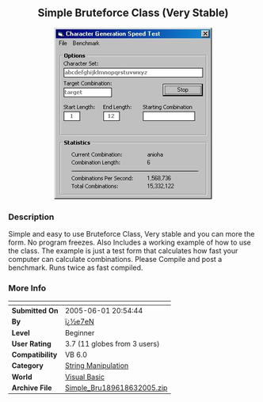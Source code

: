 ﻿<div align="center">

## Simple Bruteforce Class \(Very Stable\)

<img src="PIC200563527355676.JPG">
</div>

### Description

Simple and easy to use Bruteforce Class, Very stable and you can more the form. No program freezes. Also Includes a working example of how to use the class. The example is just a test form that calculates how fast your computer can calculate combinations. Please Compile and post a benchmark. Runs twice as fast compiled.
 
### More Info
 


<span>             |<span>
---                |---
**Submitted On**   |2005-06-01 20:54:44
**By**             |[ï¿½e7eN](https://github.com/Planet-Source-Code/PSCIndex/blob/master/ByAuthor/e7en.md)
**Level**          |Beginner
**User Rating**    |3.7 (11 globes from 3 users)
**Compatibility**  |VB 6\.0
**Category**       |[String Manipulation](https://github.com/Planet-Source-Code/PSCIndex/blob/master/ByCategory/string-manipulation__1-5.md)
**World**          |[Visual Basic](https://github.com/Planet-Source-Code/PSCIndex/blob/master/ByWorld/visual-basic.md)
**Archive File**   |[Simple\_Bru189618632005\.zip](https://github.com/Planet-Source-Code/e7en-simple-bruteforce-class-very-stable__1-60881/archive/master.zip)








